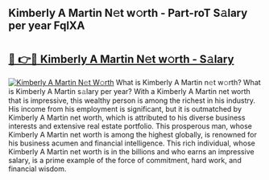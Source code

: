 ## Kimberly A Martin N𝚎t w𝚘rth - Part-roT S𝚊lary per year FqlXA

# <h2><a href="http://gc1v6lo.nevu.top/?p=Kimberly+A+Martin">🔗 👉🔴 Kimberly A Martin N𝚎t w𝚘rth - S𝚊lary</a></h2>

[![Kimberly A Martin N𝚎t W𝚘rth](https://i.imgur.com/Oavwk0R.jpeg)](http://gc1v6lo.nevu.top/?p=Kimberly+A+Martin)
What is Kimberly A Martin n𝚎t w𝚘rth? What is Kimberly A Martin s𝚊lary per year?
With a Kimberly A Martin net worth that is impressive, this wealthy person is among the richest in his industry. His income from his employment is significant, but it is outmatched by Kimberly A Martin net worth, which is attributed to his diverse business interests and extensive real estate portfolio. This prosperous man, whose Kimberly A Martin net worth is among the highest globally, is renowned for his business acumen and financial intelligence. This rich individual, whose Kimberly A Martin net worth is in the billions and who earns an impressive salary, is a prime example of the force of commitment, hard work, and financial wisdom.
